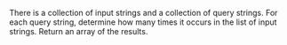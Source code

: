 There is a collection of input strings and a collection of query strings. For each query string, determine how many times it occurs in the list of input strings. Return an array of the results.